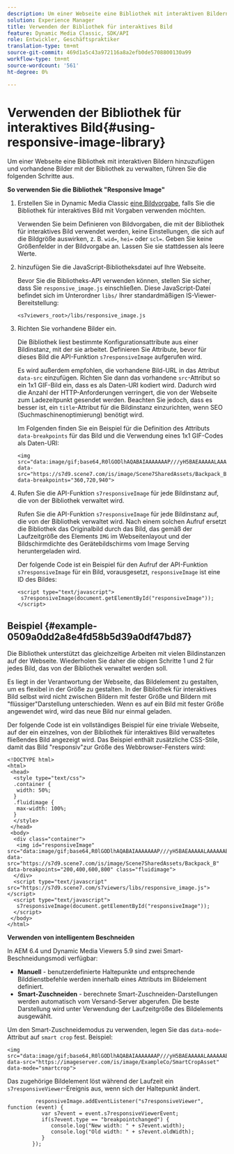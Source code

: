 ```yaml
---
description: Um einer Webseite eine Bibliothek mit interaktiven Bildern hinzuzufügen und vorhandene Bilder mit der Bibliothek zu verwalten, führen Sie die folgenden Schritte aus.
solution: Experience Manager
title: Verwenden der Bibliothek für interaktives Bild
feature: Dynamic Media Classic, SDK/API
role: Entwickler, Geschäftspraktiker
translation-type: tm+mt
source-git-commit: 469d1a5c43a972116a8a2efb0de5708800130a99
workflow-type: tm+mt
source-wordcount: '561'
ht-degree: 0%

---
```



# Verwenden der Bibliothek für interaktives Bild{#using-responsive-image-library}

Um einer Webseite eine Bibliothek mit interaktiven Bildern hinzuzufügen und vorhandene Bilder mit der Bibliothek zu verwalten, führen Sie die folgenden Schritte aus.

**So verwenden Sie die Bibliothek &quot;Responsive Image&quot;**

1. Erstellen Sie in Dynamic Media Classic [eine Bildvorgabe](https://experienceleague.adobe.com/docs/dynamic-media-classic/using/image-sizing/setting-image-presets.html#image-sizing), falls Sie die Bibliothek für interaktives Bild mit Vorgaben verwenden möchten.

   Verwenden Sie beim Definieren von Bildvorgaben, die mit der Bibliothek für interaktives Bild verwendet werden, keine Einstellungen, die sich auf die Bildgröße auswirken, z. B. `wid=`, `hei=` oder `scl=`. Geben Sie keine Größenfelder in der Bildvorgabe an. Lassen Sie sie stattdessen als leere Werte.
1. hinzufügen Sie die JavaScript-Bibliotheksdatei auf Ihre Webseite.

   Bevor Sie die Bibliotheks-API verwenden können, stellen Sie sicher, dass Sie `responsive_image.js` einschließen. Diese JavaScript-Datei befindet sich im Unterordner `libs/` Ihrer standardmäßigen IS-Viewer-Bereitstellung:

   `<s7viewers_root>/libs/responsive_image.js`
1. Richten Sie vorhandene Bilder ein.

   Die Bibliothek liest bestimmte Konfigurationsattribute aus einer Bildinstanz, mit der sie arbeitet. Definieren Sie Attribute, bevor für dieses Bild die API-Funktion `s7responsiveImage` aufgerufen wird.

   Es wird außerdem empfohlen, die vorhandene Bild-URL in das Attribut `data-src` einzufügen. Richten Sie dann das vorhandene `src`-Attribut so ein 1x1 GIF-Bild ein, dass es als Daten-URI kodiert wird. Dadurch wird die Anzahl der HTTP-Anforderungen verringert, die von der Webseite zum Ladezeitpunkt gesendet werden. Beachten Sie jedoch, dass es besser ist, ein `title`-Attribut für die Bildinstanz einzurichten, wenn SEO (Suchmaschinenoptimierung) benötigt wird.

   Im Folgenden finden Sie ein Beispiel für die Definition des Attributs `data-breakpoints` für das Bild und die Verwendung eines 1x1 GIF-Codes als Daten-URI:

   ```
   <img src="data:image/gif;base64,R0lGODlhAQABAIAAAAAAAP///yH5BAEAAAAALAAAAAABAAEAAAIBRAA7" data-src="https://s7d9.scene7.com/is/image/Scene7SharedAssets/Backpack_B" data-breakpoints="360,720,940">
   ```

1. Rufen Sie die API-Funktion `s7responsiveImage` für jede Bildinstanz auf, die von der Bibliothek verwaltet wird.

   Rufen Sie die API-Funktion `s7responsiveImage` für jede Bildinstanz auf, die von der Bibliothek verwaltet wird. Nach einem solchen Aufruf ersetzt die Bibliothek das Originalbild durch das Bild, das gemäß der Laufzeitgröße des Elements `IMG` im Webseitenlayout und der Bildschirmdichte des Gerätebildschirms vom Image Serving heruntergeladen wird.

   Der folgende Code ist ein Beispiel für den Aufruf der API-Funktion `s7responsiveImage` für ein Bild, vorausgesetzt, `responsiveImage` ist eine ID des Bildes:

   ```
   <script type="text/javascript"> 
    s7responsiveImage(document.getElementById("responsiveImage")); 
   </script>
   ```

## Beispiel {#example-0509a0dd2a8e4fd58b5d39a0df47bd87}

Die Bibliothek unterstützt das gleichzeitige Arbeiten mit vielen Bildinstanzen auf der Webseite. Wiederholen Sie daher die obigen Schritte 1 und 2 für jedes Bild, das von der Bibliothek verwaltet werden soll.

Es liegt in der Verantwortung der Webseite, das Bildelement zu gestalten, um es flexibel in der Größe zu gestalten. In der Bibliothek für interaktives Bild selbst wird nicht zwischen Bildern mit fester Größe und Bildern mit &quot;flüssiger&quot;Darstellung unterschieden. Wenn es auf ein Bild mit fester Größe angewendet wird, wird das neue Bild nur einmal geladen.

Der folgende Code ist ein vollständiges Beispiel für eine triviale Webseite, auf der ein einzelnes, von der Bibliothek für interaktives Bild verwaltetes fließendes Bild angezeigt wird. Das Beispiel enthält zusätzliche CSS-Stile, damit das Bild &quot;responsiv&quot;zur Größe des Webbrowser-Fensters wird:

```
<!DOCTYPE html> 
<html> 
 <head> 
  <style type="text/css"> 
  .container { 
   width: 50%; 
  } 
  .fluidimage { 
   max-width: 100%; 
  } 
  </style> 
 </head> 
 <body> 
  <div class="container"> 
   <img id="responsiveImage" src="data:image/gif;base64,R0lGODlhAQABAIAAAAAAAP///yH5BAEAAAAALAAAAAABAAEAAAIBRAA7" data-src="https://s7d9.scene7.com/is/image/Scene7SharedAssets/Backpack_B" data-breakpoints="200,400,600,800" class="fluidimage"> 
  </div> 
  <script type="text/javascript" src="https://s7d9.scene7.com/s7viewers/libs/responsive_image.js"></script> 
  <script type="text/javascript"> 
   s7responsiveImage(document.getElementById("responsiveImage")); 
  </script> 
 </body> 
</html>
```

**Verwenden von intelligentem Beschneiden**

In AEM 6.4 und Dynamic Media Viewers 5.9 sind zwei Smart-Beschneidungsmodi verfügbar:

* **Manuell**  - benutzerdefinierte Haltepunkte und entsprechende Bilddienstbefehle werden innerhalb eines Attributs im Bildelement definiert.
* **Smart-Zuschneiden**  - berechnete Smart-Zuschneiden-Darstellungen werden automatisch vom Versand-Server abgerufen. Die beste Darstellung wird unter Verwendung der Laufzeitgröße des Bildelements ausgewählt.

Um den Smart-Zuschneidemodus zu verwenden, legen Sie das `data-mode`-Attribut auf `smart crop` fest. Beispiel:

```
<img 
src="data:image/gif;base64,R0lGODlhAQABAIAAAAAAAP///yH5BAEAAAAALAAAAAABAAEAAAIBRAA7" 
data-src="https://imageserver.com/is/image/ExampleCo/SmartCropAsset" 
data-mode="smartcrop">
```

Das zugehörige Bildelement löst während der Laufzeit ein `s7responsiveViewer`-Ereignis aus, wenn sich der Haltepunkt ändert.

```
         responsiveImage.addEventListener("s7responsiveViewer", function (event) { 
           var s7event = event.s7responsiveViewerEvent; 
           if(s7event.type == "breakpointchanged") { 
              console.log("New width: " + s7event.width); 
              console.log("Old width: " + s7event.oldWidth); 
           } 
        });
```
